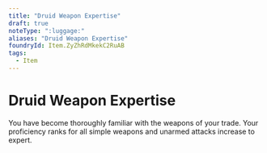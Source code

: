 ```yaml
---
title: "Druid Weapon Expertise"
draft: true
noteType: ":luggage:"
aliases: "Druid Weapon Expertise"
foundryId: Item.ZyZhRdMkekC2RuAB
tags:
  - Item
---
```


# Druid Weapon Expertise

You have become thoroughly familiar with the weapons of your trade. Your proficiency ranks for all simple weapons and unarmed attacks increase to expert.
